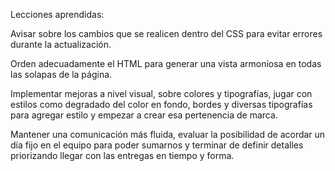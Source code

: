 Lecciones aprendidas:

Avisar sobre los cambios que se realicen dentro del CSS para evitar errores durante la actualización. 

Orden adecuadamente el HTML para generar una vista armoniosa en todas las solapas de la página. 

Implementar mejoras a nivel visual, sobre colores y tipografías, jugar con estilos como degradado del color en fondo, bordes y diversas tipografías para agregar estilo y empezar a crear esa pertenencia de marca. 

Mantener una comunicación más fluida, evaluar la posibilidad de acordar un día fijo en el equipo para poder sumarnos y terminar de definir detalles priorizando llegar con las entregas en tiempo y forma. 